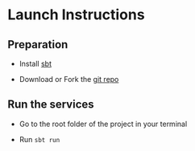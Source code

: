 # Launch Instructions

## Preparation

- Install [sbt](https://www.scala-sbt.org/download.html)

- Download or Fork the [git repo](https://github.com/yuanzheng-li/todo-list-rest-services)

## Run the services

- Go to the root folder of the project in your terminal

- Run `sbt run`